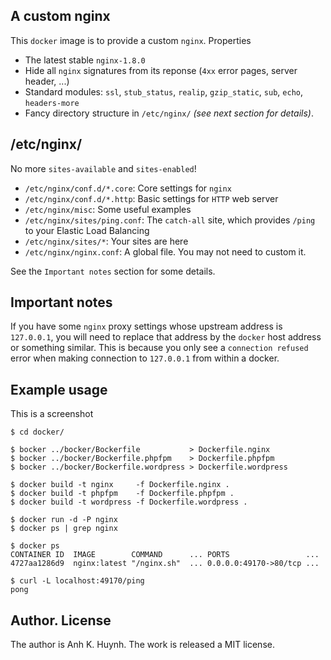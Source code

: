 ## A custom nginx

This `docker` image is to provide a custom `nginx`. Properties

* The latest stable `nginx-1.8.0`
* Hide all `nginx` signatures from its reponse (`4xx` error pages,
    server header, ...)
* Standard modules:
    `ssl`, `stub_status`, `realip`,
    `gzip_static`, `sub`, `echo`, `headers-more`
* Fancy directory structure in `/etc/nginx/` _(see next section for details)_.

## /etc/nginx/

No more `sites-available` and `sites-enabled`!

* `/etc/nginx/conf.d/*.core`: Core settings for `nginx`
* `/etc/nginx/conf.d/*.http`: Basic settings for `HTTP` web server
* `/etc/nginx/misc`: Some useful examples
* `/etc/nginx/sites/ping.conf`: The `catch-all` site, which provides
    `/ping` to your Elastic Load Balancing
* `/etc/nginx/sites/*`: Your sites are here
* `/etc/nginx/nginx.conf`: A global file. You may not need to custom it.

See the `Important notes` section for some details.

## Important notes

If you have some `nginx` proxy settings whose upstream address is
`127.0.0.1`, you will need to replace that address by the `docker` host
address or something similar. This is because you only see a `connection
refused` error when making connection to `127.0.0.1` from within a docker.

## Example usage

This is a screenshot

````
$ cd docker/

$ bocker ../bocker/Bockerfile           > Dockerfile.nginx
$ bocker ../bocker/Bockerfile.phpfpm    > Dockerfile.phpfpm
$ bocker ../bocker/Bockerfile.wordpress > Dockerfile.wordpress

$ docker build -t nginx     -f Dockerfile.nginx .
$ docker build -t phpfpm    -f Dockerfile.phpfpm .
$ docker build -t wordpress -f Dockerfile.wordpress .

$ docker run -d -P nginx
$ docker ps | grep nginx

$ docker ps
CONTAINER ID  IMAGE        COMMAND      ... PORTS                 ...
4727aa1286d9  nginx:latest "/nginx.sh"  ... 0.0.0.0:49170->80/tcp ...

$ curl -L localhost:49170/ping
pong
````

## Author. License

The author is Anh K. Huynh. The work is released a MIT license.
